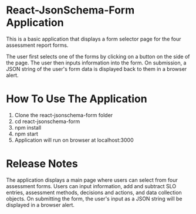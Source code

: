 # React-JsonSchema-Form Application

This is a basic application that displays a form selector page for the four assessment report forms.

The user first selects one of the forms by clicking on a button on the side of the page. The user then inputs information into the form. On submission, a JSON string of the user's form data is displayed back to them in a browser alert.

# How To Use The Application

1. Clone the react-jsonschema-form folder
2. cd react-jsonschema-form
3. npm install
4. npm start
5. Application will run on browser at localhost:3000

# Release Notes

The application displays a main page where users can select from four assessment forms. Users can input information,
add and subtract SLO entries, assessment methods, decisions and actions, and data collection objects. On submitting
the form, the user's input as a JSON string will be displayed in a browser alert.
